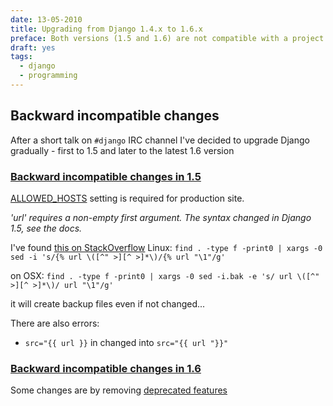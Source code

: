 ```yaml
---
date: 13-05-2010
title: Upgrading from Django 1.4.x to 1.6.x
preface: Both versions (1.5 and 1.6) are not compatible with a project which was running on Django 1.4
draft: yes
tags: 
  - django
  - programming
---
```


## Backward incompatible changes

After a short talk on `#django` IRC channel I've decided to upgrade Django gradually - first to 1.5 and later to the latest 1.6 version

### <a href="https://docs.djangoproject.com/en/1.5/releases/1.5/#backwards-incompatible-changes-in-1-5">Backward incompatible changes in 1.5</a>

<a href="https://docs.djangoproject.com/en/1.6/ref/settings/#std:setting-ALLOWED_HOSTS">ALLOWED_HOSTS</a> setting is required for production site.

*'url' requires a non-empty first argument. The syntax changed in Django 1.5, see the docs.*

I've found <a href="http://stackoverflow.com/questions/14882491/django-release-1-5-url-requires-a-non-empty-first-argument-the-syntax-change">this on StackOverflow</a>
Linux:
```find . -type f -print0 | xargs -0 sed -i 's/{% url \([^" >][^ >]*\)/{% url "\1"/g'```

on OSX: 
```find . -type f -print0 | xargs -0 sed -i.bak -e 's/ url \([^" >][^ >]*\)/ url "\1"/g'```

it will create backup files even if not changed... 

There are also errors:
  - ``src="{{ url }}`` in changed into ``src="{{ url "}}"``


### <a href="https://docs.djangoproject.com/en/1.6/releases/1.6/#backwards-incompatible-changes-in-1-6">Backward incompatible changes in 1.6</a>

Some changes are by removing <a href="https://docs.djangoproject.com/en/1.6/internals/deprecation/">deprecated features</a>

